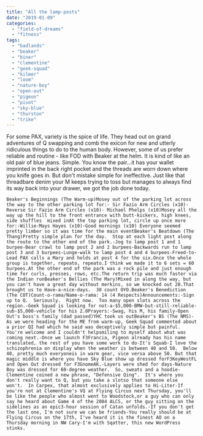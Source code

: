 ```yaml
---
title: "All the lamp-posts"
date: "2019-01-09"
categories: 
  - "field-of-dreams"
  - "fitness"
tags: 
  - "badlands"
  - "beaker"
  - "biner"
  - "clementine"
  - "geek-squad"
  - "kilmer"
  - "loom"
  - "nature-boy"
  - "open-out"
  - "pigeon"
  - "pivot"
  - "sky-blue"
  - "thurston"
  - "trike"
---
```


For some PAX, variety is the spice of life. They head out on grand adventures of Q swapping and comb the exicon for new and utterly ridiculous things to do to the human body. However, some of us prefer reliable and routine - like FOD with Beaker at the helm. It is kind of like an old pair of blue jeans. Simple. You know the pair...it has your wallet imprinted in the back right pocket and the threads are worn down where you knife goes in. But don't mistake simple for ineffective. Just like that threadbare denim your M keeps trying to toss but manages to always find its way back into your drawer, we got the job done today.

```
Beaker's Beginnings (The Warm-up)Mosey out of the parking lot across the way to the other parking lot for:- Sir Fazio Arm Circles (x10)- Reverse Sir Fazio Arm Circles (x10)- Michael Phelps (x10)Mosey all the way up the hill to the front entrance with butt-kickers, high knees,  side shuffles  mixed inAt the top parking lot, circle up once more for:-Willie-Mays Hayes (x10)-Good mornings (x10) Everyone seemed pretty limber so it was time for the main eventBeaker's Beatdown (The Thang)Pretty simple plan for the day.  Stop at each light post along the route to the other end of the park.-Jog to lamp post 1 and 1 burpee-Bear crawl to lamp post 2 and 2 burpees-Backwards run to lamp post 3 and 3 burpees-Lunge-walk to lamp post 4 and 4 burpees-Freed-to-Lead PAX calls a Mary and holds at post 4 for the six.Once the whole group is together, repeato, repeato.I think we made it to 6 sets = 60 burpees.At the other end of the park was a rock pile and just enough time for curls, presses, rows, etc.The return trip was much faster via the Indian runBeaker's Bellies (The Mary)Mixed in along the way, but you can't have a great day without merkins, so we knocked out 20.That brought us to Have-a-nice-days.  30 count OYO.Beaker's Benediction (The COT)Count-o-rama/Name-o-rama: 14 (4 Respects)Announcements:-Sign up to Q.  Seriously.  Right now.  Too many open slots across the region.-Geek Squad is looking for not-a-$5,000-BMW-but-still-reliable-sub-$5,000-vehicle for his 2.0Prayers:-Swag, his M, his family-Open Out's boss's family (dad passed)YHC took us outBeaker's BS (The NMS)-As we were heading for the ME from warm-up, Geek Squad commented about a prior QI had which he said was deceptively simple but painful.  You're welcome and I couldn't helpsmiling to myself about what was coming next.-Once we launch F3Francia, Pigeon already has his name translated, the rest of you have some work to do-It's Squab-I love the schizophrenia on display when the weather is between 40 and 50.  Below 40, pretty much everyoneis in warm gear, vice versa above 50. But that magic middle is where you have Sky Blue show up dressed forF3KeyWestFL and Open Out dressed for F3GnomeAK.-Layers were shed for days-Nature Boy was dressed for 60-degree weather.  So, sweats and a hoodie-Clementine coined a new phrase, "Defensive Qing".  It's where you don't really want to Q, but you take a slotso that someone else won't.  In Carpex, that almost exclusively applies to Hi-Liter-If you're not at Clementine's VQ at Flying Circus next Thursday, you'll be like the people who almost went to Woodstock,or a guy who can only say he heard about Game 4 of the 2004 ALCS, or the guy sitting on the sidelines as an epic3-hour session of Catan unfolds.-If you don't get the last one, I'm not sure we can be friends-You really should be at Flying Circus on the 17th, I've heard it is the finest AO on a Thursday morning in NW Cary-I'm with Sqatter, this new WordPress stinks.
```
